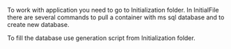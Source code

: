 To work with application you need to go to Initialization folder. In InitialFile there are several commands to pull a container with ms sql database and to create new database.

To fill the database use generation script from Initialization folder.